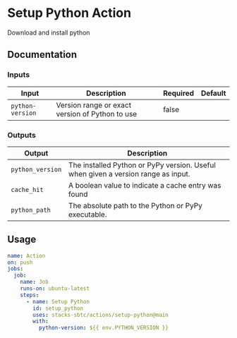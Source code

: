 # Setup Python Action

Download and install python

## Documentation

### Inputs

| Input            | Description                                     | Required | Default |
| ---------------- | ----------------------------------------------- | -------- | ------- |
| `python-version` | Version range or exact version of Python to use | false    |         |

### Outputs

| Output           | Description                                                                       |
| ---------------- | --------------------------------------------------------------------------------- |
| `python_version` | The installed Python or PyPy version. Useful when given a version range as input. |
| `cache_hit`      | A boolean value to indicate a cache entry was found                               |
| `python_path`    | The absolute path to the Python or PyPy executable.                               |

## Usage

```yaml
name: Action
on: push
jobs:
  job:
    name: Job
    runs-on: ubuntu-latest
    steps:
      - name: Setup Python
        id: setup_python
        uses: stacks-sbtc/actions/setup-python@main
        with:
          python-version: ${{ env.PYTHON_VERSION }}
```
